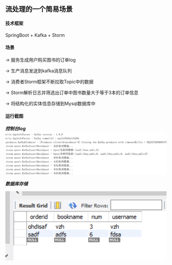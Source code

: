 ## 流处理的一个简易场景
#### 技术框架
SpringBoot + Kafka + Storm
#### 场景
-> 服务生成用户购买图书的订单log 

-> 生产消息发送到kafka消息队列 

-> 消费者Storm框架不断拉取Topic中的数据

-> Storm解析日志并筛选出订单中图书数量大于等于3本的订单信息

-> 将结构化的实体信息存储到Mysql数据库中

#### 运行截图
***控制台log***
![](pic/run-shortcut1.png)

***数据库存储***

![](pic/run-shortcut2.png)
